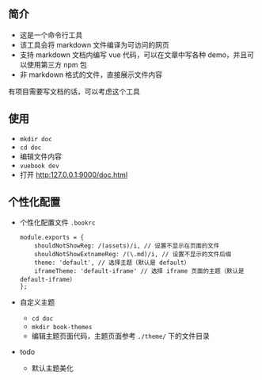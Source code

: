 ## 简介

+   这是一个命令行工具
+   该工具会将 markdown 文件编译为可访问的网页
+   支持 markdown 文档内编写 vue 代码，可以在文章中写各种 demo，并且可以使用第三方 npm 包
+   非 markdown 格式的文件，直接展示文件内容

有项目需要写文档的话，可以考虑这个工具

## 使用

+   `mkdir doc`
+   `cd doc`
+   编辑文件内容
+   `vuebook dev`
+   打开 [http:127.0.0.1:9000/doc.html](http:127.0.0.1:9000/doc.html)

## 个性化配置

+   个性化配置文件 `.bookrc`

    ```
    module.exports = {
        shouldNotShowReg: /(assets)/i, // 设置不显示在页面的文件
        shouldNotShowExtnameReg: /(\.md)/i, // 设置不显示的文件后缀
        theme: 'default', // 选择主题（默认是 default）
        iframeTheme: 'default-iframe' // 选择 iframe 页面的主题（默认是 default-iframe）
    };
    ```

+   自定义主题
    +   `cd doc`
    +   `mkdir book-themes`
    +   编辑主题页面代码，主题页面参考 `./theme/` 下的文件目录

+   todo

    +   默认主题美化
